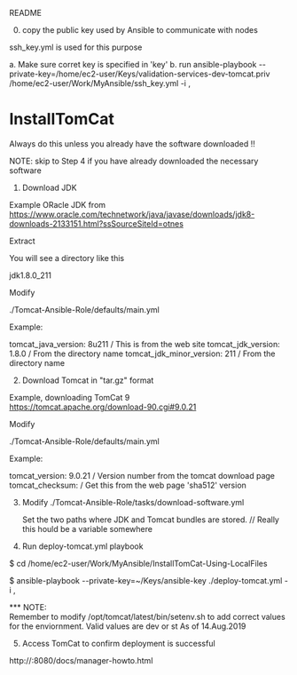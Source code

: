 README


0.  copy the public key used by Ansible to communicate with nodes

ssh_key.yml is used for this purpose

a. Make sure corret key is specified in 'key'
b. run 
    ansible-playbook --private-key=/home/ec2-user/Keys/validation-services-dev-tomcat.priv  /home/ec2-user/Work/MyAnsible/ssh_key.yml -i <ip-number-of-new-tomcat-server>,




# InstallTomCat

Always do this unless you already have the software downloaded !!

NOTE: skip to Step 4 if you have already downloaded the necessary software

1) Download JDK

Example ORacle JDK from    
          https://www.oracle.com/technetwork/java/javase/downloads/jdk8-downloads-2133151.html?ssSourceSiteId=otnes

Extract

You will see a directory like this

  jdk1.8.0_211

Modify

./Tomcat-Ansible-Role/defaults/main.yml



Example:

   tomcat_java_version:  8u211    / This is from the web site
   tomcat_jdk_version: 1.8.0      / From the directory name
   tomcat_jdk_minor_version: 211  / From the directory name


2) Download Tomcat in "tar.gz" format

Example, downloading TomCat 9    
       https://tomcat.apache.org/download-90.cgi#9.0.21



Modify

./Tomcat-Ansible-Role/defaults/main.yml

Example:

   tomcat_version: 9.0.21       / Version number from the tomcat download page
   tomcat_checksum:             /  Get this from the web page 'sha512' version


3) Modify ./Tomcat-Ansible-Role/tasks/download-software.yml

   Set the two paths where JDK and Tomcat bundles are stored.
   // Really this hould be a variable somewhere



4) Run deploy-tomcat.yml playbook
 
$ cd /home/ec2-user/Work/MyAnsible/InstallTomCat-Using-LocalFiles

$ ansible-playbook --private-key=~/Keys/ansible-key   ./deploy-tomcat.yml -i <ip-number-of-new-tomcat-server>,

*** NOTE:  
    Remember to modify /opt/tomcat/latest/bin/setenv.sh  to add correct values for the enviornment.
       Valid values are dev or st       As of 14.Aug.2019

5) Access TomCat to confirm deployment is successful

http://<ip-number-of-new-tomcat-server>:8080/docs/manager-howto.html
